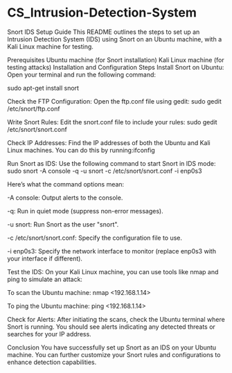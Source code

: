 # CS_Intrusion-Detection-System
Snort IDS Setup Guide
This README outlines the steps to set up an Intrusion Detection System (IDS) using Snort on an Ubuntu machine, with a Kali Linux machine for testing.

Prerequisites
Ubuntu machine (for Snort installation)
Kali Linux machine (for testing attacks)
Installation and Configuration Steps
Install Snort on Ubuntu: Open your terminal and run the following command:


sudo apt-get install snort

Check the FTP Configuration: Open the ftp.conf file using gedit:
sudo gedit /etc/snort/ftp.conf

Write Snort Rules: Edit the snort.conf file to include your rules:
sudo gedit /etc/snort/snort.conf

Check IP Addresses: Find the IP addresses of both the Ubuntu and Kali Linux machines. 
You can do this by running:ifconfig

Run Snort as IDS: Use the following command to start Snort in IDS mode:
sudo snort -A console -q -u snort -c /etc/snort/snort.conf -i enp0s3

Here’s what the command options mean:

-A console: Output alerts to the console.

-q: Run in quiet mode (suppress non-error messages).

-u snort: Run Snort as the user "snort".

-c /etc/snort/snort.conf: Specify the configuration file to use.

-i enp0s3: Specify the network interface to monitor (replace enp0s3 with your interface if different).

Test the IDS: On your Kali Linux machine, you can use tools like nmap and ping to simulate an attack:

To scan the Ubuntu machine:
nmap <192.168.1.14>

To ping the Ubuntu machine:
ping <192.168.1.14>

Check for Alerts: After initiating the scans, check the Ubuntu terminal where Snort is running.
You should see alerts indicating any detected threats or searches for your IP address.

Conclusion
You have successfully set up Snort as an IDS on your Ubuntu machine. You can further customize your Snort rules and configurations to enhance detection capabilities.

